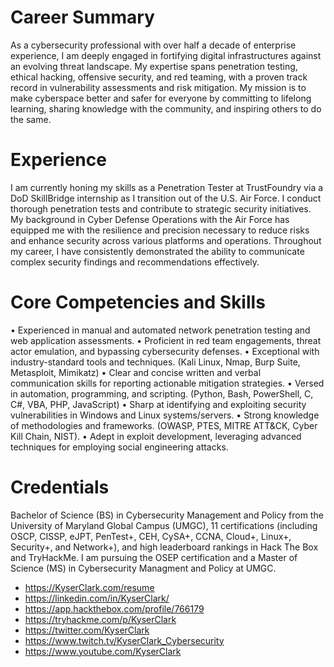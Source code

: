 # Career Summary

As a cybersecurity professional with over half a decade of enterprise experience, I am deeply engaged in fortifying digital infrastructures against an evolving threat landscape. My expertise spans penetration testing, ethical hacking, offensive security, and red teaming, with a proven track record in vulnerability assessments and risk mitigation. My mission is to make cyberspace better and safer for everyone by committing to lifelong learning, sharing knowledge with the community, and inspiring others to do the same. 

# Experience  
  
I am currently honing my skills as a Penetration Tester at TrustFoundry via a DoD SkillBridge internship as I transition out of the U.S. Air Force. I conduct thorough penetration tests and contribute to strategic security initiatives. My background in Cyber Defense Operations with the Air Force has equipped me with the resilience and precision necessary to reduce risks and enhance security across various platforms and operations. Throughout my career, I have consistently demonstrated the ability to communicate complex security findings and recommendations effectively.

# Core Competencies and Skills  
  
• Experienced in manual and automated network penetration testing and web application assessments.
• Proficient in red team engagements, threat actor emulation, and bypassing cybersecurity defenses.
• Exceptional with industry-standard tools and techniques. (Kali Linux, Nmap, Burp Suite, Metasploit, Mimikatz)
• Clear and concise written and verbal communication skills for reporting actionable mitigation strategies.
• Versed in automation, programming, and scripting. (Python, Bash, PowerShell, C, C#, VBA, PHP, JavaScript)
• Sharp at identifying and exploiting security vulnerabilities in Windows and Linux systems/servers.
• Strong knowledge of methodologies and frameworks. (OWASP, PTES, MITRE ATT&CK, Cyber Kill Chain, NIST).
• Adept in exploit development, leveraging advanced techniques for employing social engineering attacks.

# Credentials  
  
Bachelor of Science (BS) in Cybersecurity Management and Policy from the University of Maryland Global Campus (UMGC), 11 certifications (including OSCP, CISSP, eJPT, PenTest+, CEH, CySA+, CCNA, Cloud+, Linux+, Security+, and Network+), and high leaderboard rankings in Hack The Box and TryHackMe. I am pursuing the OSEP certification and a Master of Science (MS) in Cybersecurity Managment and Policy at UMGC.  
  
* https://KyserClark.com/resume
* https://linkedin.com/in/KyserClark/
* https://app.hackthebox.com/profile/766179
* https://tryhackme.com/p/KyserClark
* https://twitter.com/KyserClark
* https://www.twitch.tv/KyserClark_Cybersecurity
* https://www.youtube.com/KyserClark

<!---
KyserClark/KyserClark is a ✨ special ✨ repository because its `README.md` (this file) appears on your GitHub profile.
You can click the Preview link to take a look at your changes.
--->
